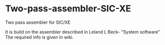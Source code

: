 # Two-pass-assembler-SIC-XE
Two pass assembler for SIC/XE

It is build on the assembler described in Leland L Beck- "System software"
The required info is given in wiki. 
